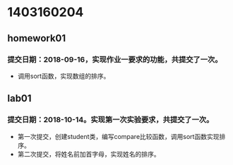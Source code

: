# 1403160204
## homework01
### 提交日期：2018-09-16，实现作业一要求的功能，共提交了一次。
* 调用sort函数，实现数组的排序。

## lab01
### 提交日期：2018-10-14。实现第一次实验要求，共提交了一次。
* 第一次提交，创建student类，编写compare比较函数，调用sort函数实现排序。
* 第二次提交，将姓名前加首字母，实现姓名的排序。
